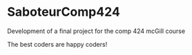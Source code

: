 # SaboteurComp424
Development of a final project for the comp 424 mcGill course

The best coders are happy coders!
